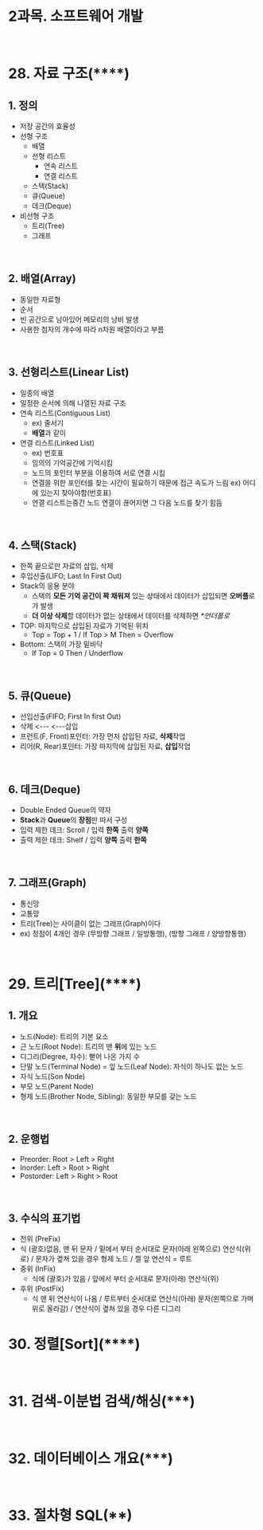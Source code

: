 <h1 id="2과목-소프트웨어-개발">2과목. 소프트웨어 개발</h1>
<br />




<h1 id="28-자료-구조">28. 자료 구조(****)</h1>
<h2 id="1-정의">1. 정의</h2>
<ul>
<li>저장 공간의 효율성</li>
<li>선형 구조 <ul>
<li>배열</li>
<li>선형 리스트<ul>
<li>연속 리스트 </li>
<li>연결 리스트</li>
</ul>
</li>
<li>스택(Stack)</li>
<li>큐(Queue)</li>
<li>데크(Deque)</li>
</ul>
</li>
<li>비선형 구조<ul>
<li>트리(Tree)</li>
<li>그래프</li>
</ul>
</li>
</ul>
<br />

<h2 id="2-배열array">2. 배열(Array)</h2>
<ul>
<li>동일한 자료형</li>
<li>순서</li>
<li>빈 공간으로 남아있어 메모리의 낭비 발생</li>
<li>사용한 첨자의 개수에 따라 n차원 배열이라고 부름</li>
</ul>
<br />

<h2 id="3-선형리스트linear-list">3. 선형리스트(Linear List)</h2>
<ul>
<li>일종의 배열</li>
<li>일정한 순서에 의해 나열된 자료 구조</li>
<li>연속 리스트(Contiguous List)<ul>
<li>ex) 줄서기</li>
<li><strong>배열</strong>과 같이</li>
</ul>
</li>
<li>연결 리스트(Linked List)<ul>
<li>ex) 번호표</li>
<li>임의의 기억공간에 기억시킴</li>
<li>노드의 포인터 부분을 이용하여 서로 연결 시킴</li>
<li>연결을 위한 포인터를 찾는 시간이 필요하기 때문에 접근 속도가 느림 ex)    어디에 있는지 찾아야함(번호표)</li>
<li>연결 리스트는중간 노드 연결이 끊어지면 그 다음 노드를 찾기 힘듬</li>
</ul>
</li>
</ul>
<br />

<h2 id="4-스택stack">4. 스택(Stack)</h2>
<ul>
<li>한쪽 끝으로만 자료의 삽입, 삭제</li>
<li>후입선출(LIFO; Last In First Out)</li>
<li>Stack의 응용 분야<ul>
<li>스택의 <strong>모든 기억 공간이 꽉 채워져</strong> 있는 상태에서 데이터가 삽입되면 <strong>오버플</strong>로가 발생</li>
<li><strong>더 이상 삭제</strong>할 데이터가 없는 상태에서 데이터를 삭제하면 <em>*언더플로</em></li>
</ul>
</li>
<li>TOP: 마지막으로 삽입된 자료가 기억된 위치<ul>
<li>Top = Top + 1 / If Top &gt; M Then = Overflow</li>
</ul>
</li>
<li>Bottom: 스택의 가장 밑바닥<ul>
<li>If Top = 0 Then / Underflow</li>
</ul>
</li>
</ul>
<br />

<h2 id="5-큐queue">5. 큐(Queue)</h2>
<ul>
<li>선입선출(FIFO; First In first Out)</li>
<li>삭제 &lt;---  &lt;---삽입</li>
<li>프런트(F, Front)포인터: 가장 먼저 삽입된 자료, <strong>삭제</strong>작업</li>
<li>리어(R, Rear)포인터: 가장 마지막에 삽입된 자료, <strong>삽입</strong>작업</li>
</ul>
<br />  

<h2 id="6-데크deque">6. 데크(Deque)</h2>
<ul>
<li>Double Ended Queue의 약자</li>
<li><strong>Stack</strong>과 <strong>Queue</strong>의 <strong>장점</strong>만 따서 구성</li>
<li>입력 제한 데크: Scroll / 입력 <strong>한쪽</strong> 출력 <strong>양쪽</strong></li>
<li>출력 제한 데크: Shelf /  입력 <strong>양쪽</strong> 출력 <strong>한쪽</strong></li>
</ul>
<br />

<h2 id="7-그래프graph">7. 그래프(Graph)</h2>
<ul>
<li>통신망</li>
<li>교통망</li>
<li>트리(Tree)는 사이클이 없는 그래프(Graph)이다</li>
<li>ex) 정점이 4개인 경우 (무방향 그래프 / 일방통행), (방향 그래프 / 양방향통행)</li>
</ul>
<br />

<h1 id="29-트리tree">29. 트리[Tree](****)</h1>
<h2 id="1-개요">1. 개요</h2>
<ul>
<li>노드(Node): 트리의 기본 요소</li>
<li>근 노드(Root Node): 트리의 맨 <strong>위</strong>에 있는 노드</li>
<li>디그리(Degree, 차수): 뻗어 나온 가지 수</li>
<li>단말 노드(Terminal Node) = 잎 노드(Leaf Node): 자식이 하나도 없는 노드</li>
<li>자식 노드(Son Node)</li>
<li>부모 노드(Parent Node)</li>
<li>형제 노드(Brother Node, Sibling): 동일한 부모를 갖는 노드</li>
</ul>
<br />

<h2 id="2-운행법">2. 운행법</h2>
<ul>
<li>Preorder: Root &gt; Left &gt; Right </li>
<li>Inorder: Left &gt; Root &gt; Right</li>
<li>Postorder: Left &gt; Right &gt; Root</li>
</ul>
<br />

<h2 id="3-수식의-표기법">3. 수식의 표기법</h2>
<ul>
<li>전위 (PreFix)</li>
<li>식 (괄호)없음, 맨 뒤 문자 / 밑에서 부터 순서대로 문자(아래 왼쪽으로) 연산식(위로) / 문자가 곂쳐 있을 경우 형제 노드 / 젤 앞 연산식 = 루트</li>
<li>중위 (InFix)<ul>
<li>식에 (괄호)가 있음 / 앞에서 부터 순서대로 문자(아래) 연산식(위)</li>
</ul>
</li>
<li>후위 (PostFix)<ul>
<li>식 맨 뒤 연산식이 나옴 / 루트부터 순서대로 연산식(아래) 문자(왼쪽으로 가며 위로 올라감) / 연산식이 곂쳐 있을 경우 다른 디그리<br />

</li>
</ul>
</li>
</ul>
<h1 id="30-정렬sort">30. 정렬[Sort](****)</h1>
<br />

<h1 id="31-검색-이분법-검색해싱">31. 검색-이분법 검색/해싱(***)</h1>
<br />

<h1 id="32-데이터베이스-개요">32. 데이터베이스 개요(***)</h1>
<br />

<h1 id="33-절차형-sql">33. 절차형 SQL(**)</h1>